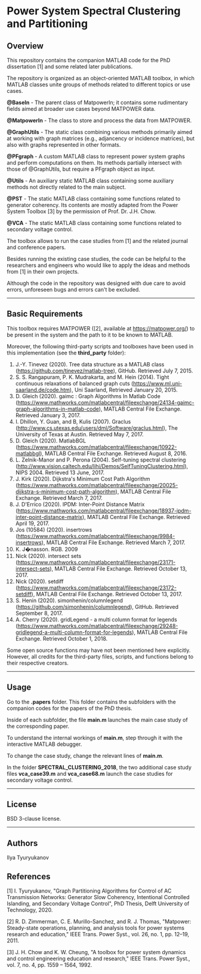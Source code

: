 # Power System Spectral Clustering and Partitioning

## Overview 
This repository contains the companion MATLAB code for the PhD dissertation [1] and some related later publications.

The repository is organized as an object-oriented MATLAB toolbox, in which MATLAB classes unite groups of methods related to different topics or use cases.

**@BaseIn** 	   - The parent class of MatpowerIn; it contains some rudimentary fields aimed at broader use cases beyond MATPOWER data.

**@MatpowerIn**  - The class to store and process the data from MATPOWER.

**@GraphUtils**  - The static class combining various methods primarily aimed at working with graph matrices (e.g., adjancency or incidence matrices), but also with graphs represented in other formats.

**@PFgraph**     - A custom MATLAB class to represent power system graphs and perform computations on them. Its methods partially intersect with those of @GraphUtils, but require a PFgraph object as input.

**@Utils** 	     - An auxiliary static MATLAB class containing some auxiliary methods not directly related to the main subject. 

**@PST** 	       - The static MATLAB class containing some functions related to generator coherency. Its contents are mostly adapted from the Power System Toolbox [3] by the permission of Prof. Dr. J.H. Chow.

**@VCA** 	       - The static MATLAB class containing some functions related to secondary voltage control.

The toolbox allows to run the case studies from [1] and the related journal and conference papers.

Besides running the existing case studies, the code can be helpful to the researchers and engineers who would like to apply the ideas and methods from [1] in their own projects.

Although the code in the repository was designed with due care to avoid errors, unforeseen bugs and errors can't be excluded.

- - - -

## Basic Requirements
This toolbox requires MATPOWER ([2], available at https://matpower.org/) to be present in the system and the path to it to be known to MATLAB.

Moreover, the following third-party scripts and toolboxes have been used in this implementation (see the **third_party** folder):

1.  J.-Y. Tinevez (2020). Tree data structure as a MATLAB class (https://github.com/tinevez/matlab-tree), GitHub. Retrieved July 7, 2015.  
2.  S. S. Rangapuram, P. K. Mudrakarta, and M. Hein (2014). Tight continuous relaxations of balanced graph cuts (https://www.ml.uni-saarland.de/code.htm), Uni Saarland, Retrieved January 20, 2015.
3.  D. Gleich (2020). gaimc : Graph Algorithms In Matlab Code (https://www.mathworks.com/matlabcentral/fileexchange/24134-gaimc-graph-algorithms-in-matlab-code), MATLAB Central File Exchange. Retrieved January 3, 2017.
4.  I. Dhillon, Y. Guan, and B, Kulis (2007). Graclus (http://www.cs.utexas.edu/users/dml/Software/graclus.html), The University of Texas at Austin. Retrieved May 7, 2017.
5.  D. Gleich (2020). MatlabBGL (https://www.mathworks.com/matlabcentral/fileexchange/10922-matlabbgl), MATLAB Central File Exchange. Retrieved August 8, 2016. 
6.  L. Zelnik-Manor and P. Perona (2004). Self-tuning spectral clustering (http://www.vision.caltech.edu/lihi/Demos/SelfTuningClustering.html), NIPS 2004. Retrieved 13 June, 2017.
7.  J. Kirk (2020). Dijkstra's Minimum Cost Path Algorithm (https://www.mathworks.com/matlabcentral/fileexchange/20025-dijkstra-s-minimum-cost-path-algorithm), MATLAB Central File Exchange. Retrieved March 7, 2017. 
8.  J. D'Errico (2020). IPDM: Inter-Point Distance Matrix (https://www.mathworks.com/matlabcentral/fileexchange/18937-ipdm-inter-point-distance-matrix), MATLAB Central File Exchange. Retrieved April 19, 2017. 
9.  Jos (10584) (2020). insertrows (https://www.mathworks.com/matlabcentral/fileexchange/9984-insertrows), MATLAB Central File Exchange. Retrieved March 7, 2017. 
10. K. J�nasson. RGB. 2009 
11. Nick (2020). intersect sets (https://www.mathworks.com/matlabcentral/fileexchange/23171-intersect-sets), MATLAB Central File Exchange. Retrieved October 13, 2017. 
12. Nick (2020). setdiff (https://www.mathworks.com/matlabcentral/fileexchange/23172-setdiff), MATLAB Central File Exchange. Retrieved October 13, 2017. 
13. S. Henin (2020). simonhenin/columnlegend (https://github.com/simonhenin/columnlegend), GitHub. Retrieved September 8, 2017.
14. A. Cherry (2020). gridLegend - a multi column format for legends (https://www.mathworks.com/matlabcentral/fileexchange/29248-gridlegend-a-multi-column-format-for-legends), MATLAB Central File Exchange. Retrieved October 1, 2018.  

Some open source functions may have not been mentioned here explicitly. However, all credits for the third-party files, scripts, and functions belong to their respective creators. 

- - - -

## Usage
Go to the **.papers** folder. This folder contains the subfolders with the companion codes for the papers of the PhD thesis.

Inside of each subfolder, the file **main.m** launches the main case study of the corresponding paper. 

To understand the internal workings of **main.m**, step through it with the interactive MATLAB debugger.

To change the case study, change the relevant lines of **main.m**.

In the folder **SPECTRAL_CLUSTERING_2018**, the two additional case study files **vca_case39.m** and **vca_case68.m** launch the case studies for secondary voltage control.

- - - -

## License
BSD 3-clause license.

- - - -

## Authors
Ilya Tyuryukanov


## References
[1] I. Tyuryukanov, "Graph Partitioning Algorithms for Control of AC Transmission Networks: Generator Slow Coherency, Intentional Controlled Islanding, and Secondary Voltage Control", PhD Thesis, Delft University of Technology, 2020.

[2] R. D. Zimmerman, C. E. Murillo-Sanchez, and R. J. Thomas, "Matpower: Steady-state operations, planning, and analysis tools for power systems research and education," IEEE Trans. Power Syst., vol. 26, no. 1, pp. 12–19, 2011.

[3] J. H. Chow and K. W. Cheung, "A toolbox for power system dynamics and control engineering education and research," IEEE Trans. Power Syst., vol. 7, no. 4, pp. 1559 – 1564, 1992.  
